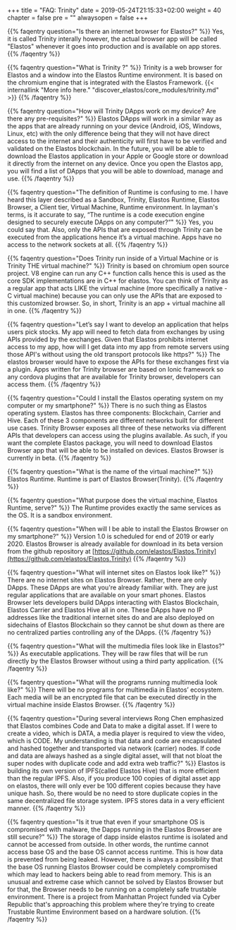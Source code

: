+++
title = "FAQ: Trinity"
date = 2019-05-24T21:15:33+02:00
weight = 40
chapter = false
pre = ""
alwaysopen = false
+++ 

{{% faqentry question="Is there an internet browser for Elastos?" %}}
Yes, it is called Trinity interally however, the actual browser app will be called "Elastos" whenever it goes into production and is available on app stores.
{{% /faqentry %}}

{{% faqentry question="What is Trinity ?" %}}
Trinity is a web browser for Elastos and a window into the Elastos Runtime environment. It is based on the chromium engine that is integrated with the Elastos Framework. {{< internallink "More info here." "discover_elastos/core_modules/trinity.md" >}}
{{% /faqentry %}}

{{% faqentry question="How will Trinity DApps work on my device? Are there any pre-requisites?" %}}
Elastos DApps will work in a similar way as the apps that are already running on your device (Android, iOS, Windows, Linux, etc) with the only difference being that they will not have direct access to the internet and their authenticity will first have to be verified and validated on the Elastos blockchain. In the future, you will be able to download the Elastos application in your Apple or Google store or download it directly from the internet on any device. Once you open the Elastos app, you will find a list of DApps that you will be able to download, manage and use.
{{% /faqentry %}}

{{% faqentry question="The definition of Runtime is confusing to me. I have heard this layer described as a Sandbox, Trinity, Elastos Runtime, Elastos Browser, a Client tier, Virtual Machine, Runtime environment.  In layman's terms, is it accurate to say, “The runtime is a code execution engine designed to securely execute DApps on any computer?“" %}}
Yes, you could say that. Also, only the APIs that are exposed through Trinity can be executed from the applications hence it’s a virtual machine. Apps have no access to the network sockets at all.
{{% /faqentry %}}

{{% faqentry question="Does Trinity run inside of a Virtual Machine or is Trinity THE virtual machine?" %}}
Trinity is based on chromium open source project. V8 engine can run any C++ function calls hence this is used as the core SDK implementations are in C++ for elastos. You can think of Trinity as a regular app that acts LIKE the virtual machine (more specifically a native - C virtual machine) because you can only use the APIs that are exposed to this customized browser. So, in short, Trinity is an app + virtual machine all in one.
{{% /faqentry %}}

{{% faqentry question="Let’s say I want to develop an application that helps users pick stocks. My app will need to fetch data from exchanges by using APIs provided by the exchanges. Given that Elastos prohibits internet access to my app, how will I get data into my app from remote servers using those API's without using the old transport protocols like https?" %}}
The elastos browser would have to expose the APIs for these exchanges first via a plugin. Apps written for Trinity browser are based on Ionic framework so any cordova plugins that are available for Trinity browser, developers can access them. 
{{% /faqentry %}}

{{% faqentry question="Could I install the Elastos operating system on my computer or my smartphone?" %}}
There is no such thing as Elastos operating system. Elastos has three components: Blockchain, Carrier and Hive. Each of these 3 components are different networks built for different use cases. Trinity Browser exposes all three of these networks via different APIs that developers can access using the plugins available. As such, if you want the complete Elastos package, you will need to download Elastos Browser app that will be able to be installed on devices. Elastos Browser is currently in beta.
{{% /faqentry %}}

{{% faqentry question="What is the name of the virtual machine?" %}}
Elastos Runtime. Runtime is part of Elastos Browser(Trinity).
{{% /faqentry %}}

{{% faqentry question="What purpose does the virtual machine, Elastos Runtime, serve?" %}}
The Runtime provides exactly the same services as the OS. It is a sandbox environment.

{{% faqentry question="When will I be able to install the Elastos Browser on my smartphone?" %}}
Version 1.0 is scheduled for end of 2019 or early 2020. Elastos Browser is already available for download in its beta version from the github repository at [https://github.com/elastos/Elastos.Trinity](https://github.com/elastos/Elastos.Trinity)
{{% /faqentry %}}

{{% faqentry question="What will internet sites on Elastos look like?" %}}
There are no internet sites on Elastos Browser. Rather, there are only DApps. These DApps are what you're already familiar with. They are just regular applications that are available on your smart phones. Elastos Browser lets developers build DApps interacting with Elastos Blockchain, Elastos Carrier and Elastos Hive all in one. These DApps have no IP addresses like the traditional internet sites do and are also deployed on sidechains of Elastos Blockchain so they cannot be shut down as there are no centralized parties controlling any of the DApps.
{{% /faqentry %}}

{{% faqentry question="What will the multimedia files look like in Elastos?" %}}
As executable applications. They will be raw files that will be run directly by the Elastos Browser without using a third party application.
{{% /faqentry %}}

{{% faqentry question="What will the programs running multimedia look like?" %}}
There will be no programs for multimedia in Elastos’ ecosystem. Each media will be an encrypted file that can be executed directly in the virtual machine inside Elastos Browser.
{{% /faqentry %}}

{{% faqentry question="During several interviews Rong Chen emphasized that Elastos combines Code and Data to make a digital asset. If I were to create a video, which is DATA, a media player is required to view the video, which is CODE. My understanding is that data and code are encapsulated and hashed together and transported via network (carrier) nodes. If code and data are always hashed as a single digital asset, will that not bloat the super nodes with duplicate code and add extra web traffic?" %}}
Elastos is building its own version of IPFS(called Elastos Hive) that is more efficient than the regular IPFS. Also, if you produce 100 copies of digital asset app on elastos, there will only ever be 100 different copies because they have unique hash. So, there would be no need to store duplicate copies in the same decentralized file storage system. IPFS stores data in a very efficient manner.
{{% /faqentry %}}

{{% faqentry question="Is it true that even if your smartphone OS is compromised with malware, the Dapps running in the Elastos Browser are still secure?" %}}
The storage of dapp inside elastos runtime is isolated and cannot be accessed from outside. In other words, the runtime cannot access base OS and the base OS cannot access runtime. This is how data is prevented from being leaked. However, there is always a possibility that the base OS running Elastos Browser could be completely compromised which may lead to hackers being able to read from memory. This is an unusual and extreme case which cannot be solved by Elastos Browser but for that, the Browser needs to be running on a completely safe trustable environment. There is a project from Manhattan Project funded via Cyber Republic that's approaching this problem where they're trying to create Trustable Runtime Environment based on a hardware solution.
{{% /faqentry %}}
